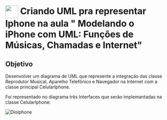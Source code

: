 <h1>
    <a href="https://github.com/victorcsales/dio-uml-iphone/">
     <img align="center" width="40px" src="https://hermes.digitalinnovation.one/assets/diome/logo-minimized.png"></a>
    <span> Criando UML pra representar Iphone na aula " Modelando o iPhone com UML: Funções de Músicas, Chamadas e Internet"</span>
</h1>


## Objetivo
Desenvolver um diagrama de UML que represente a integração das classe Reprodutor Musical, Aparelho Telefônico e Navegador na Internet com a classe principal CelularIphone.

Foi representado no diagrama três Interfaces que serão implemantadas na classe CelularIphone:


![DioIphone](https://github.com/user-attachments/assets/47311edd-e9f1-4ba5-8ad2-00ccd5d13e83)
